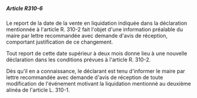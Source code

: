 ##### Article R310-6

Le report de la date de la vente en liquidation indiquée dans la déclaration mentionnée à l'article R. 310-2 fait l'objet d'une information préalable du maire par lettre recommandée avec demande d'avis de réception, comportant justification de ce changement.

Tout report de cette date supérieur à deux mois donne lieu à une nouvelle déclaration dans les conditions prévues à l'article R. 310-2.

Dès qu'il en a connaissance, le déclarant est tenu d'informer le maire par lettre recommandée avec demande d'avis de réception de toute modification de l'événement motivant la liquidation mentionné au deuxième alinéa de l'article L. 310-1.

